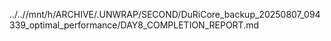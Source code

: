 ../..//mnt/h/ARCHIVE/.UNWRAP/SECOND/DuRiCore_backup_20250807_094339_optimal_performance/DAY8_COMPLETION_REPORT.md